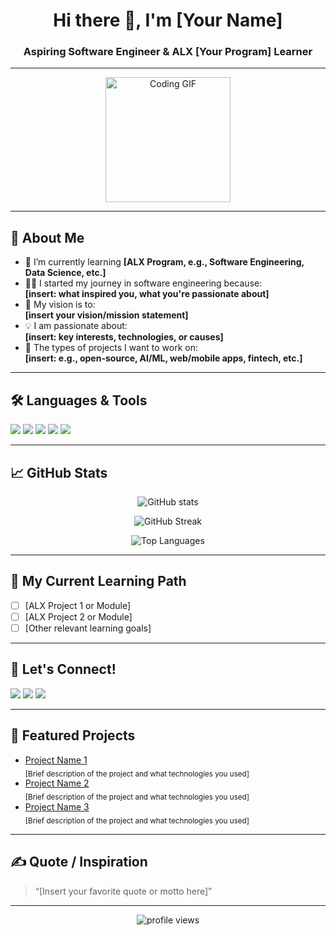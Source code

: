 <!-- 
✨ GitHub Profile Revamp Template for ALX Learners ✨

Instructions:
- Replace [placeholders] with your information.
- Customize the sections to reflect your experience, passion, and aspirations.
- Use this as your main README.md in your GitHub profile repository for a standout impression!
-->

<h1 align="center">Hi there 👋, I'm [Your Name]</h1>
<h3 align="center">Aspiring Software Engineer & ALX [Your Program] Learner</h3>

---

<p align="center">
  <img src="https://media.giphy.com/media/qgQUggAC3Pfv687qPC/giphy.gif" width="200" alt="Coding GIF"/>
</p>

---

## 🚀 About Me

- 🌱 I’m currently learning **[ALX Program, e.g., Software Engineering, Data Science, etc.]**
- 👨‍💻 I started my journey in software engineering because:  
  <strong>[insert: what inspired you, what you're passionate about]</strong>
- 🔭 My vision is to:  
  <strong>[insert your vision/mission statement]</strong>
- 💡 I am passionate about:  
  <strong>[insert: key interests, technologies, or causes]</strong>
- 🌟 The types of projects I want to work on:  
  <strong>[insert: e.g., open-source, AI/ML, web/mobile apps, fintech, etc.]</strong>

---

## 🛠️ Languages & Tools

<p>
  <img src="https://img.shields.io/badge/-Python-3776AB?logo=python&logoColor=white&style=flat-square" />
  <img src="https://img.shields.io/badge/-JavaScript-F7DF1E?logo=javascript&logoColor=black&style=flat-square" />
  <img src="https://img.shields.io/badge/-C-00599C?logo=c&logoColor=white&style=flat-square" />
  <img src="https://img.shields.io/badge/-HTML5-E34F26?logo=html5&logoColor=white&style=flat-square" />
  <img src="https://img.shields.io/badge/-CSS3-1572B6?logo=css3&logoColor=white&style=flat-square" />
  <!-- Add more badges as needed -->
</p>

---

## 📈 GitHub Stats

<p align="center">
  <img src="https://github-readme-stats.vercel.app/api?username=[YourGitHubUsername]&show_icons=true&theme=radical" alt="GitHub stats"/>
</p>
<p align="center">
  <img src="https://github-readme-streak-stats.herokuapp.com/?user=[YourGitHubUsername]&theme=radical" alt="GitHub Streak"/>
</p>
<p align="center">
  <img src="https://github-readme-stats.vercel.app/api/top-langs/?username=[YourGitHubUsername]&layout=compact&theme=radical" alt="Top Languages"/>
</p>

---

## 🌱 My Current Learning Path

- [ ] [ALX Project 1 or Module]
- [ ] [ALX Project 2 or Module]
- [ ] [Other relevant learning goals]

---

## 💬 Let's Connect!

<p>
  <a href="mailto:[your-email@example.com]"><img src="https://img.shields.io/badge/-Email-D14836?style=flat-square&logo=gmail&logoColor=white"/></a>
  <a href="https://www.linkedin.com/in/[your-linkedin]"><img src="https://img.shields.io/badge/-LinkedIn-0077B5?style=flat-square&logo=linkedin&logoColor=white"/></a>
  <a href="https://twitter.com/[your-twitter]"><img src="https://img.shields.io/badge/-Twitter-1DA1F2?style=flat-square&logo=twitter&logoColor=white"/></a>
  <!-- Add more links as needed -->
</p>

---

## 📝 Featured Projects

<!-- Showcase 2-3 of your top or most relevant projects -->
- [Project Name 1](https://github.com/[YourGitHubUsername]/[repo])  
  <sub>[Brief description of the project and what technologies you used]</sub>
- [Project Name 2](https://github.com/[YourGitHubUsername]/[repo])  
  <sub>[Brief description of the project and what technologies you used]</sub>
- [Project Name 3](https://github.com/[YourGitHubUsername]/[repo])  
  <sub>[Brief description of the project and what technologies you used]</sub>

---

## ✍️ Quote / Inspiration

> “[Insert your favorite quote or motto here]”

---

<p align="center">
  <img src="https://komarev.com/ghpvc/?username=[YourGitHubUsername]&label=Profile%20views&color=0e75b6&style=flat" alt="profile views"/>
</p>
